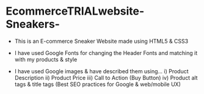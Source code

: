 # EcommerceTRIALwebsite-Sneakers-

- This is an E-commerce Sneaker Website made using HTML5 & CSS3

- I have used Google Fonts for changing the Header Fonts and matching it with my products & style

- I have used Google images & have described them using... 
i) Product Description
ii) Product Price 
iii) Call to Action (Buy Button)
iv) Product alt tags & title tags (Best SEO practices for Google & web/mobile UX)
